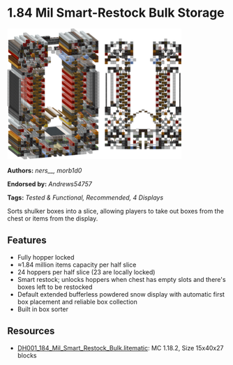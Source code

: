 # 1.84 Mil Smart-Restock Bulk Storage
<img alt="184_Mil_Smart_Restock_Bulk.png" src="images/184_Mil_Smart_Restock_Bulk.png?raw=1" height="300px">

**Authors:** *ners__, morb1d0*

**Endorsed by:** *Andrews54757*

**Tags:** *Tested & Functional, Recommended, 4 Displays*

Sorts shulker boxes into a slice, allowing players to take out boxes from the chest or items from the display.

## Features
- Fully hopper locked
- ≈1.84 million items capacity per half slice
- 24 hoppers per half slice (23 are locally locked)
- Smart restock; unlocks hoppers when chest has empty slots and there's boxes left to be restocked
- Default extended bufferless powdered snow display with automatic first box placement and reliable box collection
- Built in box sorter

## Resources
- [DH001_184_Mil_Smart_Restock_Bulk.litematic](attachments/DH001_184_Mil_Smart_Restock_Bulk.litematic): MC 1.18.2, Size 15x40x27 blocks
